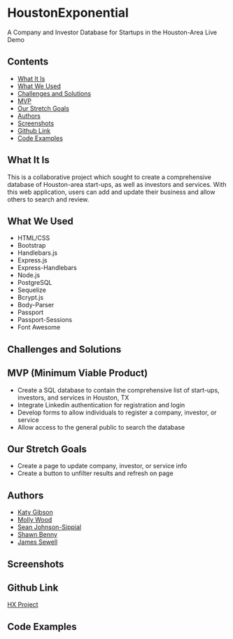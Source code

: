 # HoustonExponential
A Company and Investor Database for Startups in the Houston-Area
Live Demo

## Contents
* [What It Is](https://github.com/mollywood/HXProject/blob/master/README.md#what-it-is)
* [What We Used](https://github.com/mollywood/HXProject/blob/master/README.md#what-we-used)
* [Challenges and Solutions](https://github.com/mollywood/HXProject/blob/master/README.md#challenges-and-solutions)
* [MVP](https://github.com/mollywood/HXProject/blob/master/README.md#mvp)
* [Our Stretch Goals](https://github.com/mollywood/HXProject/blob/master/README.md#our-stretch-goals)
* [Authors](https://github.com/mollywood/HXProject/blob/master/README.md#authors)
* [Screenshots](https://github.com/mollywood/HXProject/blob/master/README.md#screenshots)
* [Github Link](https://github.com/mollywood/HXProject/blob/master/README.md#github-link)
* [Code Examples](https://github.com/mollywood/HXProject/blob/master/README.md#code-examples)

## What It Is
This is a collaborative project which sought to create a comprehensive database of Houston-area start-ups, as well as investors and services. With this web application, users can add and update their business and allow others to search and review.

## What We Used
* HTML/CSS
* Bootstrap
* Handlebars.js
* Express.js
* Express-Handlebars
* Node.js
* PostgreSQL
* Sequelize
* Bcrypt.js
* Body-Parser
* Passport
* Passport-Sessions
* Font Awesome

## Challenges and Solutions

## MVP (Minimum Viable Product)
* Create a SQL database to contain the comprehensive list of start-ups, investors, and services in Houston, TX
* Integrate Linkedin authentication for registration and login
* Develop forms to allow individuals to register a company, investor, or service
* Allow access to the general public to search the database

## Our Stretch Goals
* Create a page to update company, investor, or service info
* Create a button to unfilter results and refresh on page

## Authors
* [Katy Gibson](https://github.com/Klgibson528)
* [Molly Wood](https://github.com/mollywood)
* [Sean Johnson-Sippial](https://github.com/jetsetta)
* [Shawn Benny](https://github.com/sbenn9210)
* [James Sewell](https://github.com/jamesjsewell)

## Screenshots

## Github Link
[HX Project](https://github.com/mollywood/HXProject)

## Code Examples

